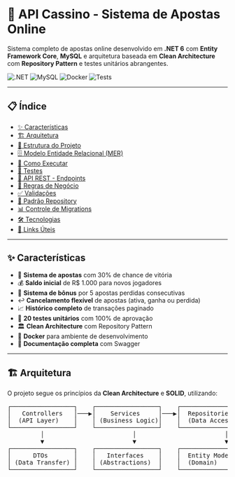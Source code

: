 # 🎰 API Cassino - Sistema de Apostas Online

Sistema completo de apostas online desenvolvido em **.NET 6** com **Entity Framework Core**, **MySQL** e arquitetura baseada em **Clean Architecture** com **Repository Pattern** e testes unitários abrangentes.

![.NET](https://img.shields.io/badge/.NET-6.0-512BD4?style=for-the-badge&logo=dotnet)
![MySQL](https://img.shields.io/badge/MySQL-8.0-4479A1?style=for-the-badge&logo=mysql&logoColor=white)
![Docker](https://img.shields.io/badge/Docker-2496ED?style=for-the-badge&logo=docker&logoColor=white)
![Tests](https://img.shields.io/badge/Tests-20%20Passing-brightgreen?style=for-the-badge)

---

## 📋 Índice

- [✨ Características](#-características)
- [🏗️ Arquitetura](#️-arquitetura)
- [📁 Estrutura do Projeto](#-estrutura-do-projeto)
- [🗄️ Modelo Entidade Relacional (MER)](#️-modelo-entidade-relacional-mer)
- [🚀 Como Executar](#-como-executar)
- [🧪 Testes](#-testes)
- [📡 API REST - Endpoints](#-api-rest---endpoints)
- [🎯 Regras de Negócio](#-regras-de-negócio)
- [✅ Validações](#-validações)
- [🔄 Padrão Repository](#-padrão-repository)
- [📊 Controle de Migrations](#-controle-de-migrations)
- [🛠️ Tecnologias](#️-tecnologias)
- [🔗 Links Úteis](#-links-úteis)

---

## ✨ Características

- 🎲 **Sistema de apostas** com 30% de chance de vitória
- 💰 **Saldo inicial** de R$ 1.000 para novos jogadores
- 🎁 **Sistema de bônus** por 5 apostas perdidas consecutivas
- ↩️ **Cancelamento flexível** de apostas (ativa, ganha ou perdida)
- 📈 **Histórico completo** de transações paginado
- 🧪 **20 testes unitários** com 100% de aprovação
- 🏛️ **Clean Architecture** com Repository Pattern
- 🐳 **Docker** para ambiente de desenvolvimento
- 📝 **Documentação completa** com Swagger

---

## 🏗️ Arquitetura

O projeto segue os princípios da **Clean Architecture** e **SOLID**, utilizando:
<pre>
┌─────────────────┐    ┌─────────────────┐    ┌─────────────────┐
│   Controllers   │───▶│    Services     │───▶│  Repositories   │
│  (API Layer)    │    │ (Business Logic)│    │  (Data Access)  │
└─────────────────┘    └─────────────────┘    └─────────────────┘
         │                        │                        │
         ▼                        ▼                        ▼
┌─────────────────┐    ┌─────────────────┐    ┌─────────────────┐
│      DTOs       │    │   Interfaces    │    │  Entity Models  │
│ (Data Transfer) │    │ (Abstractions)  │    │  (Domain)       │
└─────────────────┘    └─────────────────┘    └─────────────────┘
</pre>
